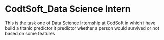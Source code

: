 # CodtSoft_Data Science Intern
This is the task one of Data Science Internship at CodSoft in which i have build a titanic predictor it predictor whether a person would 
survived or not based on some features

